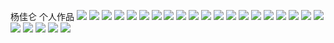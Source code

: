 杨佳仑 个人作品
<img src="./src/1.1.png"> 
<img src="./src/1.png"> 
<img src="./src/2.1.png"> 
<img src="./src/2.2.png"> 
<img src="./src/3.png"> 
<img src="./src/4.png"> 
<img src="./src/5.png"> 
<img src="./src/6.png"> 
<img src="./src/7.png"> 
<img src="./src/8.1.png"> 
<img src="./src/8.png"> 
<img src="./src/9.png"> 
<img src="./src/10.1.png"> 
<img src="./src/10.2.png"> 
<img src="./src/11.png"> 
<img src="./src/12.png"> 
<img src="./src/13.1.png"> 
<img src="./src/13.2.png"> 
<img src="./src/13.3.png"> 
<img src="./src/13.4.png"> 
<img src="./src/13.5.png"> 
<img src="./src/13.6.png"> 
<img src="./src/14.png"> 
<img src="./src/15.png"> 
<img src="./src/16.png"> 